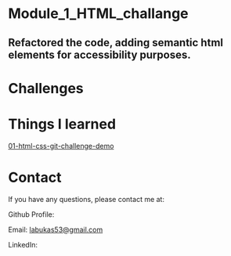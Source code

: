 # Module_1_HTML_challange

## Refactored the code, adding semantic html elements for accessibility purposes.

# Challenges

# Things I learned

[01-html-css-git-challenge-demo](https://user-images.githubusercontent.com/87778570/197579160-720fa100-d317-47e2-b74f-d870b57a5f8a.png)


# Contact

If you have any questions, please contact me at:

Github Profile:[](https://github.com/JackLabukas)

Email: labukas53@gmail.com

LinkedIn: [ ](https://www.linkedin.com/in/jack-labukas-5bb038b7/)
